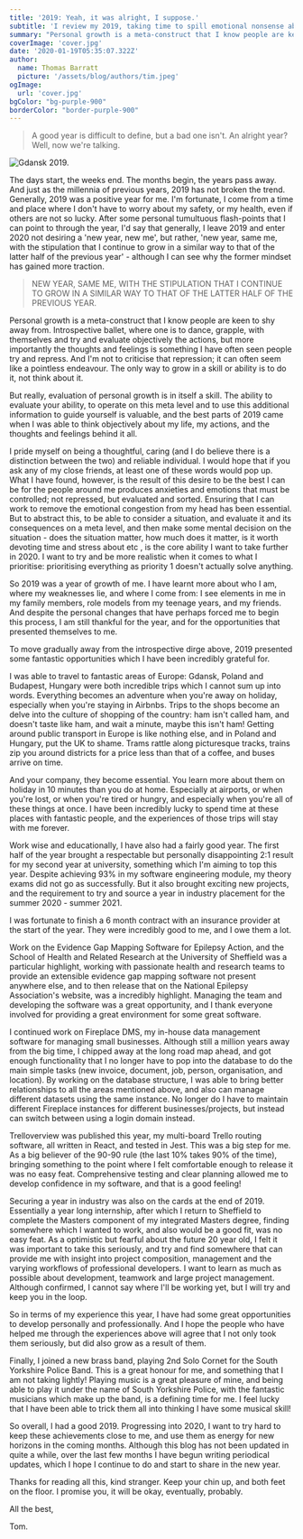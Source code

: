 ```yaml
---
title: '2019: Yeah, it was alright, I suppose.'
subtitle: 'I review my 2019, taking time to spill emotional nonsense about personal growth.'
summary: "Personal growth is a meta-construct that I know people are keen to shy away from. Introspective ballet, where one is to dance, grapple, with themselves and try and evaluate objectively the actions, but more importantly the thoughts and feelings is something I have often seen people try and repress. And I'm not to criticise that repression;it can often seem like a pointless endeavour. The only way to grow in a skill or ability is to do it, not think about it."
coverImage: 'cover.jpg'
date: '2020-01-19T05:35:07.322Z'
author:
  name: Thomas Barratt
  picture: '/assets/blog/authors/tim.jpeg'
ogImage:
  url: 'cover.jpg'
bgColor: "bg-purple-900"
borderColor: "border-purple-900"
---
```


> A good year is difficult to define, but a bad one isn't. An alright year? Well, now we're talking.

![Gdansk 2019.](/assets/blog/2019-yeah-it-was-alright-i-suppose/cover.jpg "Gdansk 2019.")

The days start, the weeks end. The months begin, the years pass away. And just as the millennia of previous years, 2019 has not broken the trend. Generally, 2019 was a positive year for me. I'm fortunate, I come from a time and place where I don't have to worry about my safety, or my health, even if others are not so lucky. After some personal tumultuous flash-points that I can point to through the year, I'd say that generally, I leave 2019 and enter 2020 not desiring a 'new year, new me', but rather, 'new year, same me, with the stipulation that I continue to grow in a similar way to that of the latter half of the previous year' - although I can see why the former mindset has gained more traction.

> NEW YEAR, SAME ME, WITH THE STIPULATION THAT I CONTINUE TO GROW IN A SIMILAR WAY TO THAT OF THE LATTER HALF OF THE PREVIOUS YEAR.


Personal growth is a meta-construct that I know people are keen to shy away from. Introspective ballet, where one is to dance, grapple, with themselves and try and evaluate objectively the actions, but more importantly the thoughts and feelings is something I have often seen people try and repress. And I'm not to criticise that repression; it can often seem like a pointless endeavour. The only way to grow in a skill or ability is to do it, not think about it.

But really, evaluation of personal growth is in itself a skill. The ability to evaluate your ability, to operate on this meta level and to use this additional information to guide yourself is valuable, and the best parts of 2019 came when I was able to think objectively about my life, my actions, and the thoughts and feelings behind it all.

I pride myself on being a thoughtful, caring (and I do believe there is a distinction between the two) and reliable individual. I would hope that if you ask any of my close friends, at least one of these words would pop up. What I have found, however, is the result of this desire to be the best I can be for the people around me produces anxieties and emotions that must be controlled; not repressed, but evaluated and sorted. Ensuring that I can work to remove the emotional congestion from my head has been essential. But to abstract this, to be able to consider a situation, and evaluate it and its consequences on a meta level, and then make some mental decision on the situation - does the situation matter, how much does it matter, is it worth devoting time and stress about etc , is the core ability I want to take further in 2020. I want to try and be more realistic when it comes to what I prioritise: prioritising everything as priority 1 doesn't actually solve anything.

So 2019 was a year of growth of me. I have learnt more about who I am, where my weaknesses lie, and where I come from: I see elements in me in my family members, role models from my teenage years, and my friends. And despite the personal changes that have perhaps forced me to begin this process, I am still thankful for the year, and for the opportunities that presented themselves to me.

To move gradually away from the introspective dirge above, 2019 presented some fantastic opportunities which I have been incredibly grateful for.



I was able to travel to fantastic areas of Europe: Gdansk, Poland and Budapest, Hungary were both incredible trips which I cannot sum up into words. Everything becomes an adventure when you're away on holiday, especially when you're staying in Airbnbs. Trips to the shops become an delve into the culture of shopping of the country: ham isn't called ham, and doesn't taste like ham, and wait a minute, maybe this isn't ham! Getting around public transport in Europe is like nothing else, and in Poland and Hungary, put the UK to shame. Trams rattle along picturesque tracks, trains zip you around districts for a price less than that of a coffee, and buses arrive on time.

And your company, they become essential. You learn more about them on holiday in 10 minutes than you do at home. Especially at airports, or when you're lost, or when you're tired or hungry, and especially when you're all of these things at once. I have been incredibly lucky to spend time at these places with fantastic people, and the experiences of those trips will stay with me forever.



Work wise and educationally, I have also had a fairly good year. The first half of the year brought a respectable but personally disappointing 2:1 result for my second year at university, something which I'm aiming to top this year. Despite achieving 93% in my software engineering module, my theory exams did not go as successfully. But it also brought exciting new projects, and the requirement to try and source a year in industry placement for the summer 2020 - summer 2021.

I was fortunate to finish a 6 month contract with an insurance provider at the start of the year. They were incredibly good to me, and I owe them a lot.

Work on the Evidence Gap Mapping Software for Epilepsy Action, and the School of Health and Related Research at the University of Sheffield was a particular highlight, working with passionate health and research teams to provide an extensible evidence gap mapping software not present anywhere else, and to then release that on the National Epilepsy Association's website, was a incredibly highlight. Managing the team and developing the software was a great opportunity, and I thank everyone involved for providing a great environment for some great software.

I continued work on Fireplace DMS, my in-house data management software for managing small businesses. Although still a million years away from the big time, I chipped away at the long road map ahead, and got enough functionality that I no longer have to pop into the database to do the main simple tasks (new invoice, document, job, person, organisation, and location). By working on the database structure, I was able to bring better relationships to all the areas mentioned above, and also can manage different datasets using the same instance. No longer do I have to maintain different Fireplace instances for different businesses/projects, but instead can switch between using a login domain instead.

Trelloverview was published this year, my multi-board Trello routing software, all written in React, and tested in Jest. This was a big step for me. As a big believer of the 90-90 rule (the last 10% takes 90% of the time), bringing something to the point where I felt comfortable enough to release it was no easy feat. Comprehensive testing and clear planning allowed me to develop confidence in my software, and that is a good feeling!

Securing a year in industry was also on the cards at the end of 2019. Essentially a year long internship, after which I return to Sheffield to complete the Masters component of my integrated Masters degree, finding somewhere which I wanted to work, and also would be a good fit, was no easy feat. As a optimistic but fearful about the future 20 year old, I felt it was important to take this seriously, and try and find somewhere that can provide me with insight into project composition, management and the varying workflows of professional developers. I want to learn as much as possible about development, teamwork and large project management. Although confirmed, I cannot say where I'll be working yet, but I will try and keep you in the loop.

So in terms of my experience this year, I have had some great opportunities to develop personally and professionally. And I hope the people who have helped me through the experiences above will agree that I not only took them seriously, but did also grow as a result of them.

Finally, I joined a new brass band, playing 2nd Solo Cornet for the South Yorkshire Police Band. This is a great honour for me, and something that I am not taking lightly! Playing music is a great pleasure of mine, and being able to play it under the name of South Yorkshire Police, with the fantastic musicians which make up the band, is a defining time for me. I feel lucky that I have been able to trick them all into thinking I have some musical skill!



So overall, I had a good 2019. Progressing into 2020, I want to try hard to keep these achievements close to me, and use them as energy for new horizons in the coming months. Although this blog has not been updated in quite a while, over the last few months I have begun writing periodical updates, which I hope I continue to do and start to share in the new year.

Thanks for reading all this, kind stranger. Keep your chin up, and both feet on the floor. I promise you, it will be okay, eventually, probably.

All the best,

Tom.